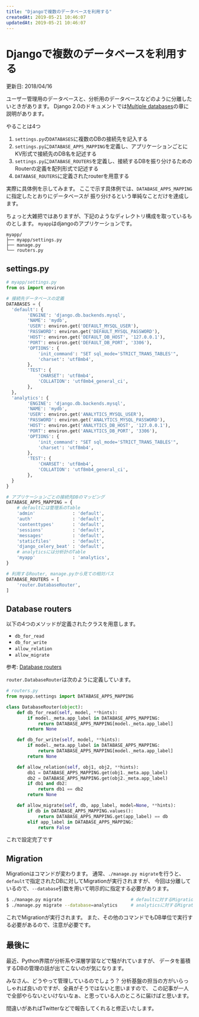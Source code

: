 ```yaml
---
title: "Djangoで複数のデータベースを利用する"
createdAt: 2019-05-21 10:46:07
updatedAt: 2019-05-21 10:46:07
---
```


# Djangoで複数のデータベースを利用する

<p id="updated_at">更新日: <time dateTime="2018-04-16T01:00">2018/04/16</time></p>

ユーザー管理用のデータベースと、分析用のデータベースなどのように分離したいときがあります。
Django 2.0のドキュメントでは[Multiple databases](https://docs.djangoproject.com/en/2.0/topics/db/multi-db/)の章に説明があります。

やることは4つ

1. `settings.py`の`DATABASES`に複数のDBの接続先を記入する
1. `settings.py`に`DATABASE_APPS_MAPPING`を定義し、アプリケーションごとにKV形式で接続先のDB名を記述する
1. `settings.py`に`DATABASE_ROUTERS`を定義し、接続するDBを振り分けるためのRouterの定義を配列形式で記述する
1. `DATABASE_ROUTERS`に定義されたrouterを用意する

実際に具体例を示してみます。
ここで示す具体例では、`DATABASE_APPS_MAPPING`に指定したとおりにデータベースが
振り分けるという単純なことだけを達成します。

ちょっと大雑把ではありますが、下記のようなディレクトリ構成を取っているものとします。
`myapp`はdjangoのアプリケーションです。

```
myapp/
├── myapp/settings.py
├── manage.py
└── routers.py
```

## settings.py

```python
# myapp/settings.py
from os import environ

# 接続先データベースの定義
DATABASES = {
  'default': {
        'ENGINE': 'django.db.backends.mysql',
        'NAME': 'mydb',
        'USER': environ.get('DEFAULT_MYSQL_USER'),
        'PASSWORD': environ.get('DEFAULT_MYSQL_PASSWORD'),
        'HOST': environ.get('DEFAULT_DB_HOST', '127.0.0.1'),
        'PORT': environ.get('DEFAULT_DB_PORT', '3306'),
        'OPTIONS': {
            'init_command': "SET sql_mode='STRICT_TRANS_TABLES'",
            'charset': 'utf8mb4',
        },
        'TEST': {
            'CHARSET': 'utf8mb4',
            'COLLATION': 'utf8mb4_general_ci',
        },
  },
  'analytics': {
        'ENGINE': 'django.db.backends.mysql',
        'NAME': 'mydb',
        'USER': environ.get('ANALYTICS_MYSQL_USER'),
        'PASSWORD': environ.get('ANALYTICS_MYSQL_PASSWORD'),
        'HOST': environ.get('ANALYTICS_DB_HOST', '127.0.0.1'),
        'PORT': environ.get('ANALYTICS_DB_PORT', '3306'),
        'OPTIONS': {
            'init_command': "SET sql_mode='STRICT_TRANS_TABLES'",
            'charset': 'utf8mb4',
        },
        'TEST': {
            'CHARSET': 'utf8mb4',
            'COLLATION': 'utf8mb4_general_ci',
        },
  }
}

# アプリケーションごとの接続先DBのマッピング
DATABASE_APPS_MAPPING = {
    # defaultには管理系のTable
    'admin'              : 'default',
    'auth'               : 'default',
    'contenttypes'       : 'default',
    'sessions'           : 'default',
    'messages'           : 'default',
    'staticfiles'        : 'default',
    'django_celery_beat' : 'default',
    # analyticsには分析計のTable
    'myapp'              : 'analytics',
}

# 利用するRouter, manage.pyから見ての相対パス
DATABASE_ROUTERS = [
    'router.DatabaseRouter',
]
```

## Database routers

以下の4つのメソッドが定義されたクラスを用意します。

- `db_for_read`
- `db_for_write`
- `allow_relation`
- `allow_migrate`

参考: [Database routers](https://docs.djangoproject.com/en/2.0/topics/db/multi-db/#database-routers)

`router.DatabaseRouter`は次のように定義しています。

```python
# routers.py
from myapp.settings import DATABASE_APPS_MAPPING

class DatabaseRouter(object):
    def db_for_read(self, model, **hints):
        if model._meta.app_label in DATABASE_APPS_MAPPING:
            return DATABASE_APPS_MAPPING[model._meta.app_label]
        return None

    def db_for_write(self, model, **hints):
        if model._meta.app_label in DATABASE_APPS_MAPPING:
            return DATABASE_APPS_MAPPING[model._meta.app_label]
        return None

    def allow_relation(self, obj1, obj2, **hints):
        db1 = DATABASE_APPS_MAPPING.get(obj1._meta.app_label)
        db2 = DATABASE_APPS_MAPPING.get(obj2._meta.app_label)
        if db1 and db2:
            return db1 == db2
        return None

    def allow_migrate(self, db, app_label, model=None, **hints):
        if db in DATABASE_APPS_MAPPING.values():
            return DATABASE_APPS_MAPPING.get(app_label) == db
        elif app_label in DATABASE_APPS_MAPPING:
            return False
```

これで設定完了です

## Migration

Migrationはコマンドが変わります。
通常、`./manage.py migrate`を行うと、`default`で指定されたDBに対してMigrationが実行されますが、
今回は分離しているので、`--database`引数を用いて明示的に指定する必要があります。

```bash
$ ./manage.py migrate                          # defaultに対するMigration
$ ./manage.py migrate --database=analytics     # analyticsに対するMigration
```

これでMigrationが実行されます。
また、その他のコマンドでもDB単位で実行する必要があるので、注意が必要です。


## 最後に

最近、Python界隈が分析系や深層学習などで騒がれていますが、
データを蓄積するDBの管理の話が出てこないのが気になります。

みなさん、どうやって管理しているのでしょう？
分析基盤の担当の方がいらっしゃれば良いのですが、全員がそうではないと思いますので、
この記事が一人で全部やらないといけないなぁ、と思っている人のところに届けばと思います。

間違いがあればTwitterなどで報告してくれると修正いたします。


